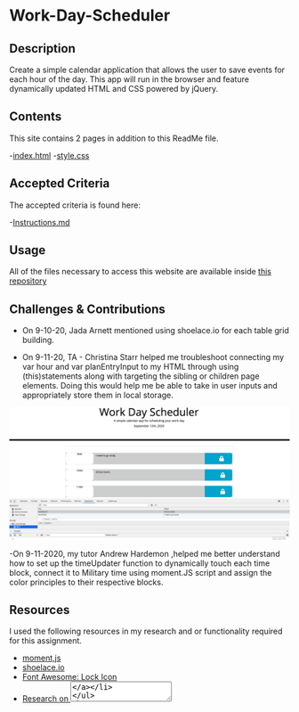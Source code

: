 # Work-Day-Scheduler

## Description
Create a simple calendar application that allows the user to save events for each hour of the day. This app will run in the browser and feature dynamically updated HTML and CSS powered by jQuery.

## Contents

This site contains 2 pages in addition to this ReadMe file.

-[index.html](https://rflanagan82.github.io/Work-Day-Scheduler/)
-[style.css](https://github.com/RFlanagan82/Work-Day-Scheduler/blob/master/style.css)

## Accepted Criteria

The accepted criteria is found here:

-[Instructions.md](https://github.com/RFlanagan82/Work-Day-Scheduler/blob/master/instructions.md)

## Usage

All of the files necessary to access this website are available inside [this repository](https://github.com/RFlanagan82/Work-Day-Scheduler)


## Challenges & Contributions

- On 9-10-20, Jada Arnett mentioned using shoelace.io for each table grid building.

- On 9-11-20, TA - Christina Starr helped me troubleshoot connecting my var hour and var planEntryInput to my HTML through using (this)statements along with targeting the sibling or children page elements. Doing this would help me be able to take in user inputs and appropriately store them in local storage.

![](Assets/Work%20Day%20Scheduler%20-%20local%20storage.png)

-On 9-11-2020, my tutor Andrew Hardemon ,helped me better understand how to set up the timeUpdater function to dynamically touch each time block, connect it to Military time using moment.JS script and assign the color principles to their respective blocks.


## Resources 

I used the following resources in my research and or functionality required for this assignment.

- [moment,js](https://momentjs.com/)
- [shoelace.io](http://shoelace.io/)
- [Font Awesome: Lock Icon](https://fontawesome.com/icons/lock)
- [Research on <textarea>](https://developer.mozilla.org/en-US/docs/Web/HTML/Element/textarea)


## License

MIT License

Copyright (c) [2020] [Ryan Flanagan]

Permission is hereby granted, free of charge, to any person obtaining a copy of this software and associated documentation files (the "Software"), to deal in the Software without restriction, including without limitation the rights to use, copy, modify, merge, publish, distribute, sublicense, and/or sell copies of the Software, and to permit persons to whom the Software is furnished to do so, subject to the following conditions:

The above copyright notice and this permission notice shall be included in all copies or substantial portions of the Software.

THE SOFTWARE IS PROVIDED "AS IS", WITHOUT WARRANTY OF ANY KIND, EXPRESS OR IMPLIED, INCLUDING BUT NOT LIMITED TO THE WARRANTIES OF MERCHANTABILITY, FITNESS FOR A PARTICULAR PURPOSE AND NONINFRINGEMENT. IN NO EVENT SHALL THE AUTHORS OR COPYRIGHT HOLDERS BE LIABLE FOR ANY CLAIM, DAMAGES OR OTHER LIABILITY, WHETHER IN AN ACTION OF CONTRACT, TORT OR OTHERWISE, ARISING FROM, OUT OF OR IN CONNECTION WITH THE SOFTWARE OR THE USE OR OTHER DEALINGS IN THE SOFTWARE.
